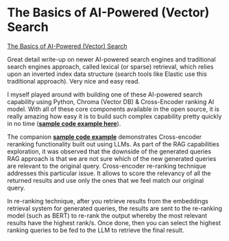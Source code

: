 # The Basics of AI-Powered (Vector) Search
[The Basics of AI-Powered (Vector) Search](https://cameronrwolfe.substack.com/p/the-basics-of-ai-powered-vector-search)<br>

Great detail write-up on newer AI-powered search engines and traditional search engines approach, called lexical (or sparse) retrieval, which relies upon an inverted index data structure (search tools like Elastic use this traditional approach). Very nice and easy read.

I myself played around with building one of these AI-powered search capability using Python, Chroma (Vector DB) & Cross-Encoder ranking AI model. With all of these core components available in the open source, it is really amazing how easy it is to build such complex capability pretty quickly in no time ([**sample code example here**](/RAG/RAGLab4.py)).

The companion [**sample code example**](/RAG/RAGLab4.py) demonstrates Cross-encoder reranking functionality built out using LLMs. As part of the RAG capabilities exploration, it was observed that the downside of the generated queries RAG approach is that we are not sure which of the new generated queries are relevant to the original query. Cross-encoder re-ranking technique addresses this particular issue. It allows to score the relevancy of all the returned results and use only the ones that we feel match our original query.

In re-ranking technique, after you retrieve results from the embeddings retrieval system for generated queries, the results are sent to the re-ranking model (such as BERT) to re-rank the output whereby the most relevant results have the highest rank/s. Once done, then you can select the highest ranking queries to be fed to the LLM to retrieve the final result.